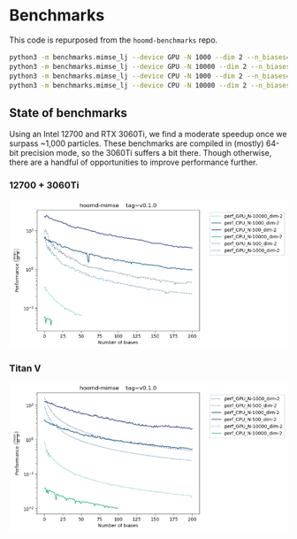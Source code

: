 # Benchmarks

This code is repurposed from the `hoomd-benchmarks` repo.

``` bash
python3 -m benchmarks.mimse_lj --device GPU -N 1000 --dim 2 --n_biases=50 -v
python3 -m benchmarks.mimse_lj --device GPU -N 10000 --dim 2 --n_biases=50 -v
python3 -m benchmarks.mimse_lj --device CPU -N 1000 --dim 2 --n_biases=10 -v
python3 -m benchmarks.mimse_lj --device CPU -N 10000 --dim 2 --n_biases=10 -v

```

## State of benchmarks

Using an Intel 12700 and RTX 3060Ti, we find a moderate speedup once we surpass ~1,000 particles. These benchmarks are compiled in (mostly) 64-bit precision mode, so the 3060Ti suffers a bit there. Though otherwise, there are a handful of opportunities to improve performance further.

### 12700 + 3060Ti

![Example Image](./perf-12700-3060Ti.png)

### Titan V

![Example Image](./perf-2155-TITANV.png)